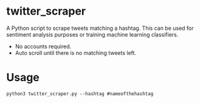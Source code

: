 # twitter_scraper
A Python script to scrape tweets matching a hashtag. This can be used for sentiment analysis purposes or training machine learning classifiers.
* No accounts required.
* Auto scroll until there is no matching tweets left.
# Usage
```
python3 twitter_scraper.py --hashtag #nameofthehashtag
```
